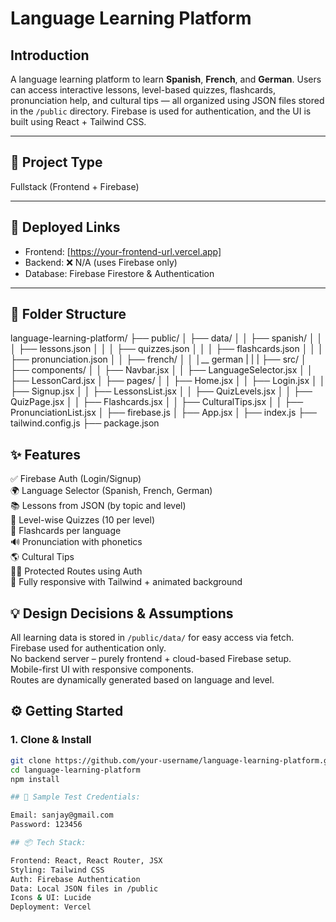 # Language Learning Platform

## Introduction
A language learning platform to learn **Spanish**, **French**, and **German**. Users can access interactive lessons, level-based quizzes, flashcards, pronunciation help, and cultural tips — all organized using JSON files stored in the `/public` directory. Firebase is used for authentication, and the UI is built using React + Tailwind CSS.

---

## 🔧 Project Type
Fullstack (Frontend + Firebase)

---

## 🚀 Deployed Links
- Frontend: [https://your-frontend-url.vercel.app]  
- Backend: ❌ N/A (uses Firebase only)  
- Database: Firebase Firestore & Authentication

---

## 📁 Folder Structure

language-learning-platform/
├── public/
│   ├── data/
│   │   ├── spanish/
│   │   │   ├── lessons.json
│   │   │   ├── quizzes.json
│   │   │   ├── flashcards.json
│   │   │   ├── pronunciation.json
│   │   ├── french/
│   │   │__ german
|   |   | 
├── src/
│   ├── components/
│   │   ├── Navbar.jsx
│   │   ├── LanguageSelector.jsx
│   │   ├── LessonCard.jsx
│   ├── pages/
│   │   ├── Home.jsx
│   │   ├── Login.jsx
│   │   ├── Signup.jsx
│   │   ├── LessonsList.jsx
│   │   ├── QuizLevels.jsx
│   │   ├── QuizPage.jsx
│   │   ├── Flashcards.jsx
│   │   ├── CulturalTips.jsx
│   │   ├── PronunciationList.jsx
│   ├── firebase.js
│   ├── App.jsx
│   ├── index.js
├── tailwind.config.js
├── package.json


## ✨ Features

✅ Firebase Auth (Login/Signup)  
🌍 Language Selector (Spanish, French, German)  
📚 Lessons from JSON (by topic and level)  
📝 Level-wise Quizzes (10 per level)  
🧠 Flashcards per language  
🔊 Pronunciation with phonetics  
🌎 Cultural Tips  
🧑‍💻 Protected Routes using Auth  
🎨 Fully responsive with Tailwind + animated background

## 💡 Design Decisions & Assumptions

All learning data is stored in `/public/data/` for easy access via fetch.  
Firebase used for authentication only.  
No backend server – purely frontend + cloud-based Firebase setup.  
Mobile-first UI with responsive components.  
Routes are dynamically generated based on language and level.

## ⚙️ Getting Started
### 1. Clone & Install
```bash
git clone https://github.com/your-username/language-learning-platform.git
cd language-learning-platform
npm install

## 🧪 Sample Test Credentials:

Email: sanjay@gmail.com
Password: 123456

## 📦 Tech Stack:

Frontend: React, React Router, JSX
Styling: Tailwind CSS
Auth: Firebase Authentication
Data: Local JSON files in /public
Icons & UI: Lucide
Deployment: Vercel